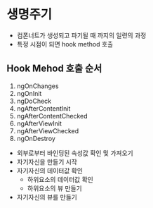 #  생명주기

- 컴폰너트가 생성되고 파기될 때 까지의 일련의 과정
- 특정 시점이 되면 hook method 호출

## Hook Mehod 호출 순서
1. ngOnChanges
2. ngOnInit
3. ngDoCheck
4. ngAfterContentInit
5. ngAfterContentChecked
6. ngAfterViewInit
7. ngAfterViewChecked
8. ngOnDestroy

- 외부로부터 바인딩된 속성값 확인 및 가져오기
- 자기자신을 만들기 시작
- 자기자신의 데이터값 확인
  - 하위요소의 데이터값 확인
  - 하위요소의 뷰 만들기
- 자기자신의 뷰를 만들기
